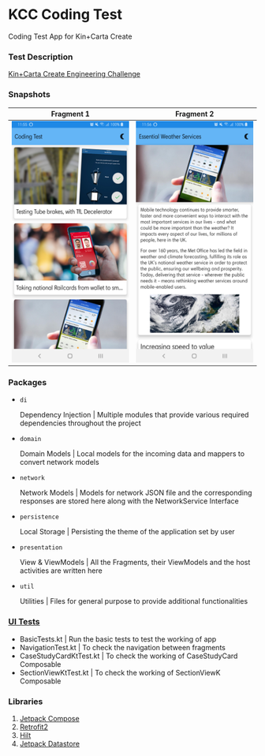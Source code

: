 # KCC Coding Test
Coding Test App for Kin+Carta Create

### Test Description

[Kin+Carta Create Engineering Challenge](https://github.com/theappbusiness/engineering-challenge)


### Snapshots

Fragment 1                 |  Fragment 2
:-------------------------:|:-------------------------:
![Fragment 1](https://github.com/yogen-p/kcc_coding_test/blob/master/Fragment1.png)  |  ![Fragment 2](https://github.com/yogen-p/kcc_coding_test/blob/master/Fragment2.png)

### Packages

- `di`
  
  Dependency Injection | Multiple modules that provide various required dependencies throughout the project
  
- `domain`
  
  Domain Models | Local models for the incoming data and mappers to convert network models
  
- `network`
  
  Network Models | Models for network JSON file and the corresponding responses are stored here along with the NetworkService Interface
  
- `persistence`
  
  Local Storage | Persisting the theme of the application set by user
  
- `presentation`
  
  View & ViewModels | All the Fragments, their ViewModels and the host activities are written here
  
- `util`
  
  Utilities | Files for general purpose to provide additional functionalities
  

### [UI Tests](https://github.com/yogen-p/kcc_coding_test/tree/master/app/src/androidTest/java/com/yogenp/codingtest)

- BasicTests.kt | Run the basic tests to test the working of app
- NavigationTest.kt | To check the navigation between fragments
- CaseStudyCardKtTest.kt | To check the working of CaseStudyCard Composable
- SectionViewKtTest.kt | To check the working of SectionViewK Composable

### Libraries

1. [Jetpack Compose](https://developer.android.com/jetpack/compose)
2. [Retrofit2](https://square.github.io/retrofit/)
3. [Hilt](https://dagger.dev/hilt/)
4. [Jetpack Datastore](https://developer.android.com/topic/libraries/architecture/datastore)
